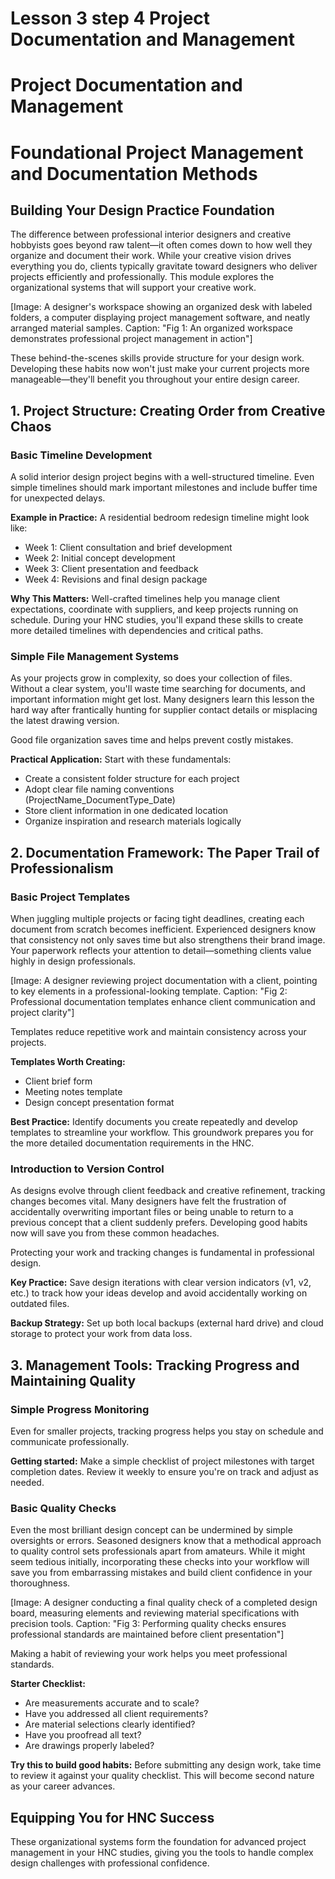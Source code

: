 # Lesson 3 step 4 Project Documentation and Management

# Project Documentation and Management

# Foundational Project Management and Documentation Methods

## Building Your Design Practice Foundation

The difference between professional interior designers and creative hobbyists goes beyond raw talent—it often comes down to how well they organize and document their work. While your creative vision drives everything you do, clients typically gravitate toward designers who deliver projects efficiently and professionally. This module explores the organizational systems that will support your creative work.

[Image: A designer's workspace showing an organized desk with labeled folders, a computer displaying project management software, and neatly arranged material samples. Caption: "Fig 1: An organized workspace demonstrates professional project management in action"]

These behind-the-scenes skills provide structure for your design work. Developing these habits now won't just make your current projects more manageable—they'll benefit you throughout your entire design career.

## 1\. Project Structure: Creating Order from Creative Chaos

### Basic Timeline Development

A solid interior design project begins with a well-structured timeline. Even simple timelines should mark important milestones and include buffer time for unexpected delays.

**Example in Practice:** A residential bedroom redesign timeline might look like:
- Week 1: Client consultation and brief development  
- Week 2: Initial concept development  
- Week 3: Client presentation and feedback  
- Week 4: Revisions and final design package

**Why This Matters:** Well-crafted timelines help you manage client expectations, coordinate with suppliers, and keep projects running on schedule. During your HNC studies, you'll expand these skills to create more detailed timelines with dependencies and critical paths.

### Simple File Management Systems

As your projects grow in complexity, so does your collection of files. Without a clear system, you'll waste time searching for documents, and important information might get lost. Many designers learn this lesson the hard way after frantically hunting for supplier contact details or misplacing the latest drawing version.

Good file organization saves time and helps prevent costly mistakes.

**Practical Application:** Start with these fundamentals:
- Create a consistent folder structure for each project
- Adopt clear file naming conventions (ProjectName_DocumentType_Date)
- Store client information in one dedicated location
- Organize inspiration and research materials logically

## 2\. Documentation Framework: The Paper Trail of Professionalism

### Basic Project Templates

When juggling multiple projects or facing tight deadlines, creating each document from scratch becomes inefficient. Experienced designers know that consistency not only saves time but also strengthens their brand image. Your paperwork reflects your attention to detail—something clients value highly in design professionals.

[Image: A designer reviewing project documentation with a client, pointing to key elements in a professional-looking template. Caption: "Fig 2: Professional documentation templates enhance client communication and project clarity"]

Templates reduce repetitive work and maintain consistency across your projects.

**Templates Worth Creating:**
- Client brief form
- Meeting notes template
- Design concept presentation format

**Best Practice:** Identify documents you create repeatedly and develop templates to streamline your workflow. This groundwork prepares you for the more detailed documentation requirements in the HNC.

### Introduction to Version Control

As designs evolve through client feedback and creative refinement, tracking changes becomes vital. Many designers have felt the frustration of accidentally overwriting important files or being unable to return to a previous concept that a client suddenly prefers. Developing good habits now will save you from these common headaches.

Protecting your work and tracking changes is fundamental in professional design.

**Key Practice:** Save design iterations with clear version indicators (v1, v2, etc.) to track how your ideas develop and avoid accidentally working on outdated files.

**Backup Strategy:** Set up both local backups (external hard drive) and cloud storage to protect your work from data loss.

## 3\. Management Tools: Tracking Progress and Maintaining Quality

### Simple Progress Monitoring

Even for smaller projects, tracking progress helps you stay on schedule and communicate professionally.

**Getting started:** Make a simple checklist of project milestones with target completion dates. Review it weekly to ensure you're on track and adjust as needed.

### Basic Quality Checks

Even the most brilliant design concept can be undermined by simple oversights or errors. Seasoned designers know that a methodical approach to quality control sets professionals apart from amateurs. While it might seem tedious initially, incorporating these checks into your workflow will save you from embarrassing mistakes and build client confidence in your thoroughness.

[Image: A designer conducting a final quality check of a completed design board, measuring elements and reviewing material specifications with precision tools. Caption: "Fig 3: Performing quality checks ensures professional standards are maintained before client presentation"]

Making a habit of reviewing your work helps you meet professional standards.

**Starter Checklist:**
- Are measurements accurate and to scale?  
- Have you addressed all client requirements?  
- Are material selections clearly identified?  
- Have you proofread all text?  
- Are drawings properly labeled?

**Try this to build good habits:** Before submitting any design work, take time to review it against your quality checklist. This will become second nature as your career advances.

## Equipping You for HNC Success

These organizational systems form the foundation for advanced project management in your HNC studies, giving you the tools to handle complex design challenges with professional confidence.
